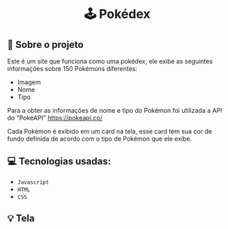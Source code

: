 
<h1 align="center">
  🕹 Pokédex
</h1>


## :rocket: Sobre o projeto

Este é um site que funciona como uma pokédex, ele exibe as seguintes informações sobre 150 Pokémons diferentes:
- Imagem
- Nome
- Tipo

Para a obter as informações de nome e tipo do Pokémon foi utilizada a API do "PokéAPI" https://pokeapi.co/

Cada Pokémon é exibido em um card na tela, esse card tem sua cor de fundo definida de acordo com o tipo de Pokémon que ele exibe.

## :computer: Tecnologias usadas:

- `Javascript`
- `HTML`
- `CSS`


## :bulb: Tela
